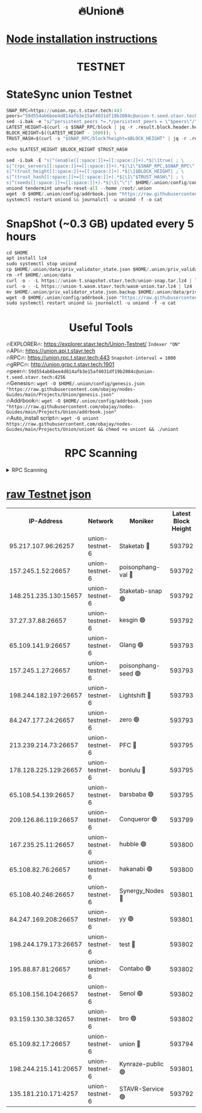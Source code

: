 <h1 align="center"> 🔥Union🔥</h1>

[Node installation instructions](https://github.com/obajay/nodes-Guides/tree/main/Projects/Union)
=

<h1 align="center"> TESTNET</h1>

# StateSync union Testnet
```python
SNAP_RPC=https://union.rpc.t.stavr.tech:443
peers="59d554ab6bee4d814afb3e15af4031df19b2084c@union-t.seed.stavr.tech:4256"
sed -i.bak -e "s/^persistent_peers *=.*/persistent_peers = \"$peers\"/" $HOME/.union/config/config.toml
LATEST_HEIGHT=$(curl -s $SNAP_RPC/block | jq -r .result.block.header.height); \
BLOCK_HEIGHT=$((LATEST_HEIGHT - 1000)); \
TRUST_HASH=$(curl -s "$SNAP_RPC/block?height=$BLOCK_HEIGHT" | jq -r .result.block_id.hash)

echo $LATEST_HEIGHT $BLOCK_HEIGHT $TRUST_HASH

sed -i.bak -E "s|^(enable[[:space:]]+=[[:space:]]+).*$|\1true| ; \
s|^(rpc_servers[[:space:]]+=[[:space:]]+).*$|\1\"$SNAP_RPC,$SNAP_RPC\"| ; \
s|^(trust_height[[:space:]]+=[[:space:]]+).*$|\1$BLOCK_HEIGHT| ; \
s|^(trust_hash[[:space:]]+=[[:space:]]+).*$|\1\"$TRUST_HASH\"| ; \
s|^(seeds[[:space:]]+=[[:space:]]+).*$|\1\"\"|" $HOME/.union/config/config.toml
uniond tendermint unsafe-reset-all --home /root/.union
wget -O $HOME/.union/config/addrbook.json "https://raw.githubusercontent.com/obajay/nodes-Guides/main/Projects/Union/addrbook.json"
systemctl restart uniond && journalctl -u uniond -f -o cat
```
# SnapShot (~0.3 GB) updated every 5 hours
```python
cd $HOME
apt install lz4
sudo systemctl stop uniond
cp $HOME/.union/data/priv_validator_state.json $HOME/.union/priv_validator_state.json.backup
rm -rf $HOME/.union/data
curl -o - -L https://union-t.snapshot.stavr.tech/union-snap.tar.lz4 | lz4 -c -d - | tar -x -C $HOME/.union --strip-components 2
curl -o - -L https://union-t.wasm.stavr.tech/wasm-union.tar.lz4 | lz4 -c -d - | tar -x -C $HOME/.union --strip-components 2
mv $HOME/.union/priv_validator_state.json.backup $HOME/.union/data/priv_validator_state.json
wget -O $HOME/.union/config/addrbook.json "https://raw.githubusercontent.com/obajay/nodes-Guides/main/Projects/Union/addrbook.json"
sudo systemctl restart uniond && journalctl -u uniond -f -o cat
```
 <h1 align="center"> Useful Tools</h1>
 
🔥EXPLORER🔥: https://explorer.stavr.tech/Union-Testnet/        `Indexer "ON"` \
🔥API🔥:      https://union.api.t.stavr.tech \
🔥RPC🔥:      https://union.rpc.t.stavr.tech:443              `Snapshot-interval = 1000` \
🔥gRPC🔥:     http://union.grpc.t.stavr.tech:1901 \
🔥peer🔥:     `59d554ab6bee4d814afb3e15af4031df19b2084c@union-t.seed.stavr.tech:4256` \
🔥Genesis🔥:     `wget -O $HOME/.union/config/genesis.json "https://raw.githubusercontent.com/obajay/nodes-Guides/main/Projects/Union/genesis.json"` \
🔥Addrbook🔥: ```wget -O $HOME/.union/config/addrbook.json "https://raw.githubusercontent.com/obajay/nodes-Guides/main/Projects/Union/addrbook.json"``` \
🔥Auto_install script🔥:  `wget -O uniont https://raw.githubusercontent.com/obajay/nodes-Guides/main/Projects/Union/uniont && chmod +x uniont && ./uniont`

<h1 align="center"> RPC Scanning</h1>

<details>
<summary>RPC Scanning</summary>

<h2 align="center"> We scan nodes in real time every 4 hours. And we provide the final result of RPC endpoints.
We cannot influence the operation of these nodes in any way. </h2>


```python
If Voting Power is higher than 0 --> then the Node is a validator of the network and may be subject to attack and be a potential threat to the chain.
```
```python
We marked such validators with a red symbol
```

</details>

[raw Testnet json](https://rpc-check.uniont.stavr.tech/uniont/rpc-uniont-result.json)
=



<table><tr><th>IP-Address</th><th>Network</th><th>Moniker</th><th>Latest Block Height</th><th>Earliest Block Height</th><th>Catching Up</th><th>Tx Index</th><th>Voting Power</th><th>Scan Time</th></tr><tr><td>95.217.107.96:26257</td><td>union-testnet-6</td><td>Staketab 🔴</td><td>593792</td><td>1</td><td>False</td><td>on</td><td>1000002</td><td>2024-03-25T15:11:33.181198884UTC</td></tr><tr><td>157.245.1.52:26657</td><td>union-testnet-6</td><td>poisonphang-val 🔴</td><td>593792</td><td>1</td><td>False</td><td>on</td><td>1000000</td><td>2024-03-25T15:11:33.802271378UTC</td></tr><tr><td>148.251.235.130:15657</td><td>union-testnet-6</td><td>Staketab-snap 🟢</td><td>593792</td><td>1</td><td>False</td><td>on</td><td>0</td><td>2024-03-25T15:11:34.362709846UTC</td></tr><tr><td>37.27.37.88:26657</td><td>union-testnet-6</td><td>kesgin 🟢</td><td>593792</td><td>1</td><td>False</td><td>on</td><td>0</td><td>2024-03-25T15:11:34.688114276UTC</td></tr><tr><td>65.109.141.9:26657</td><td>union-testnet-6</td><td>Glang 🟢</td><td>593793</td><td>1</td><td>False</td><td>on</td><td>0</td><td>2024-03-25T15:11:39.080943703UTC</td></tr><tr><td>157.245.1.27:26657</td><td>union-testnet-6</td><td>poisonphang-seed 🟢</td><td>593793</td><td>1</td><td>False</td><td>on</td><td>0</td><td>2024-03-25T15:11:39.958760333UTC</td></tr><tr><td>198.244.182.197:26657</td><td>union-testnet-6</td><td>Lightshift 🔴</td><td>593793</td><td>1</td><td>False</td><td>on</td><td>1000000</td><td>2024-03-25T15:11:42.283468143UTC</td></tr><tr><td>84.247.177.24:26657</td><td>union-testnet-6</td><td>zero 🟢</td><td>593793</td><td>1</td><td>False</td><td>on</td><td>0</td><td>2024-03-25T15:11:46.834195479UTC</td></tr><tr><td>213.239.214.73:26657</td><td>union-testnet-6</td><td>PFC 🔴</td><td>593795</td><td>1</td><td>False</td><td>on</td><td>1000001</td><td>2024-03-25T15:11:51.414619081UTC</td></tr><tr><td>178.128.225.129:26657</td><td>union-testnet-6</td><td>bonlulu 🔴</td><td>593795</td><td>1</td><td>False</td><td>on</td><td>1000000</td><td>2024-03-25T15:11:52.072483719UTC</td></tr><tr><td>65.108.54.139:26657</td><td>union-testnet-6</td><td>barsbaba 🟢</td><td>593795</td><td>1</td><td>False</td><td>on</td><td>0</td><td>2024-03-25T15:11:52.411312422UTC</td></tr><tr><td>209.126.86.119:26657</td><td>union-testnet-6</td><td>Conqueror 🟢</td><td>593799</td><td>1</td><td>False</td><td>on</td><td>0</td><td>2024-03-25T15:12:18.051591465UTC</td></tr><tr><td>167.235.25.11:26657</td><td>union-testnet-6</td><td>hubble 🟢</td><td>593800</td><td>1</td><td>False</td><td>on</td><td>0</td><td>2024-03-25T15:12:24.416680367UTC</td></tr><tr><td>65.108.82.76:26657</td><td>union-testnet-6</td><td>hakanabi 🟢</td><td>593800</td><td>1</td><td>False</td><td>on</td><td>0</td><td>2024-03-25T15:12:24.788322989UTC</td></tr><tr><td>65.108.40.246:26657</td><td>union-testnet-6</td><td>Synergy_Nodes 🔴</td><td>593801</td><td>1</td><td>False</td><td>on</td><td>1000001</td><td>2024-03-25T15:12:31.289125968UTC</td></tr><tr><td>84.247.169.208:26657</td><td>union-testnet-6</td><td>yy 🟢</td><td>593801</td><td>1</td><td>False</td><td>on</td><td>0</td><td>2024-03-25T15:12:31.861643308UTC</td></tr><tr><td>198.244.179.173:26657</td><td>union-testnet-6</td><td>test 🔴</td><td>593802</td><td>1</td><td>False</td><td>on</td><td>1000001</td><td>2024-03-25T15:12:34.200443157UTC</td></tr><tr><td>195.88.87.81:26657</td><td>union-testnet-6</td><td>Contabo 🟢</td><td>593802</td><td>1</td><td>False</td><td>on</td><td>0</td><td>2024-03-25T15:12:34.476329106UTC</td></tr><tr><td>65.108.156.104:26657</td><td>union-testnet-6</td><td>Senol 🟢</td><td>593802</td><td>1</td><td>False</td><td>on</td><td>0</td><td>2024-03-25T15:12:34.803919872UTC</td></tr><tr><td>93.159.130.38:32657</td><td>union-testnet-6</td><td>bro 🟢</td><td>593802</td><td>1</td><td>False</td><td>on</td><td>0</td><td>2024-03-25T15:12:35.099405970UTC</td></tr><tr><td>65.109.82.17:26657</td><td>union-testnet-6</td><td>union 🔴</td><td>593794</td><td>508001</td><td>False</td><td>off</td><td>1000001</td><td>2024-03-25T15:11:47.139143339UTC</td></tr><tr><td>198.244.215.141:20657</td><td>union-testnet-6</td><td>Kynraze-public 🟢</td><td>593801</td><td>524001</td><td>False</td><td>on</td><td>0</td><td>2024-03-25T15:12:31.578763672UTC</td></tr><tr><td>135.181.210.171:4257</td><td>union-testnet-6</td><td>STAVR-Service 🟢</td><td>593792</td><td>591001</td><td>False</td><td>on</td><td>0</td><td>2024-03-25T15:11:34.139475049UTC</td></tr></table>
